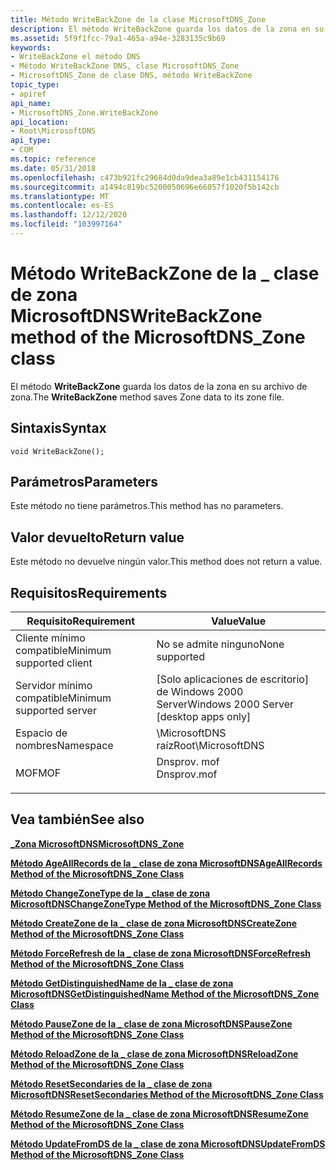 ```yaml
---
title: Método WriteBackZone de la clase MicrosoftDNS_Zone
description: El método WriteBackZone guarda los datos de la zona en su archivo de zona.
ms.assetid: 5f9f1fcc-79a1-465a-a94e-3283135c9b69
keywords:
- WriteBackZone el método DNS
- Método WriteBackZone DNS, clase MicrosoftDNS_Zone
- MicrosoftDNS_Zone de clase DNS, método WriteBackZone
topic_type:
- apiref
api_name:
- MicrosoftDNS_Zone.WriteBackZone
api_location:
- Root\MicrosoftDNS
api_type:
- COM
ms.topic: reference
ms.date: 05/31/2018
ms.openlocfilehash: c473b921fc29684d0da9dea3a89e1cb431154176
ms.sourcegitcommit: a1494c819bc5200050696e66057f1020f5b142cb
ms.translationtype: MT
ms.contentlocale: es-ES
ms.lasthandoff: 12/12/2020
ms.locfileid: "103997164"
---
```

# <a name="writebackzone-method-of-the-microsoftdns_zone-class"></a><span data-ttu-id="71c45-106">Método WriteBackZone de la \_ clase de zona MicrosoftDNS</span><span class="sxs-lookup"><span data-stu-id="71c45-106">WriteBackZone method of the MicrosoftDNS\_Zone class</span></span>

<span data-ttu-id="71c45-107">El método **WriteBackZone** guarda los datos de la zona en su archivo de zona.</span><span class="sxs-lookup"><span data-stu-id="71c45-107">The **WriteBackZone** method saves Zone data to its zone file.</span></span>

## <a name="syntax"></a><span data-ttu-id="71c45-108">Sintaxis</span><span class="sxs-lookup"><span data-stu-id="71c45-108">Syntax</span></span>


```mof
void WriteBackZone();
```



## <a name="parameters"></a><span data-ttu-id="71c45-109">Parámetros</span><span class="sxs-lookup"><span data-stu-id="71c45-109">Parameters</span></span>

<span data-ttu-id="71c45-110">Este método no tiene parámetros.</span><span class="sxs-lookup"><span data-stu-id="71c45-110">This method has no parameters.</span></span>

## <a name="return-value"></a><span data-ttu-id="71c45-111">Valor devuelto</span><span class="sxs-lookup"><span data-stu-id="71c45-111">Return value</span></span>

<span data-ttu-id="71c45-112">Este método no devuelve ningún valor.</span><span class="sxs-lookup"><span data-stu-id="71c45-112">This method does not return a value.</span></span>

## <a name="requirements"></a><span data-ttu-id="71c45-113">Requisitos</span><span class="sxs-lookup"><span data-stu-id="71c45-113">Requirements</span></span>



| <span data-ttu-id="71c45-114">Requisito</span><span class="sxs-lookup"><span data-stu-id="71c45-114">Requirement</span></span> | <span data-ttu-id="71c45-115">Value</span><span class="sxs-lookup"><span data-stu-id="71c45-115">Value</span></span> |
|-------------------------------------|----------------------------------------------------------------------------------------|
| <span data-ttu-id="71c45-116">Cliente mínimo compatible</span><span class="sxs-lookup"><span data-stu-id="71c45-116">Minimum supported client</span></span><br/> | <span data-ttu-id="71c45-117">No se admite ninguno</span><span class="sxs-lookup"><span data-stu-id="71c45-117">None supported</span></span><br/>                                                              |
| <span data-ttu-id="71c45-118">Servidor mínimo compatible</span><span class="sxs-lookup"><span data-stu-id="71c45-118">Minimum supported server</span></span><br/> | <span data-ttu-id="71c45-119">\[Solo aplicaciones de escritorio\] de Windows 2000 Server</span><span class="sxs-lookup"><span data-stu-id="71c45-119">Windows 2000 Server \[desktop apps only\]</span></span><br/>                                   |
| <span data-ttu-id="71c45-120">Espacio de nombres</span><span class="sxs-lookup"><span data-stu-id="71c45-120">Namespace</span></span><br/>                | <span data-ttu-id="71c45-121">\\MicrosoftDNS raíz</span><span class="sxs-lookup"><span data-stu-id="71c45-121">Root\\MicrosoftDNS</span></span><br/>                                                          |
| <span data-ttu-id="71c45-122">MOF</span><span class="sxs-lookup"><span data-stu-id="71c45-122">MOF</span></span><br/>                      | <dl> <span data-ttu-id="71c45-123"><dt>Dnsprov. mof</dt></span><span class="sxs-lookup"><span data-stu-id="71c45-123"><dt>Dnsprov.mof</dt></span></span> </dl> |



## <a name="see-also"></a><span data-ttu-id="71c45-124">Vea también</span><span class="sxs-lookup"><span data-stu-id="71c45-124">See also</span></span>

<dl> <dt>

[<span data-ttu-id="71c45-125">**\_Zona MicrosoftDNS**</span><span class="sxs-lookup"><span data-stu-id="71c45-125">**MicrosoftDNS\_Zone**</span></span>](microsoftdns-zone.md)
</dt> <dt>

[<span data-ttu-id="71c45-126">**Método AgeAllRecords de la \_ clase de zona MicrosoftDNS**</span><span class="sxs-lookup"><span data-stu-id="71c45-126">**AgeAllRecords Method of the MicrosoftDNS\_Zone Class**</span></span>](microsoftdns-zone-ageallrecords.md)
</dt> <dt>

[<span data-ttu-id="71c45-127">**Método ChangeZoneType de la \_ clase de zona MicrosoftDNS**</span><span class="sxs-lookup"><span data-stu-id="71c45-127">**ChangeZoneType Method of the MicrosoftDNS\_Zone Class**</span></span>](microsoftdns-zone-changezonetype.md)
</dt> <dt>

[<span data-ttu-id="71c45-128">**Método CreateZone de la \_ clase de zona MicrosoftDNS**</span><span class="sxs-lookup"><span data-stu-id="71c45-128">**CreateZone Method of the MicrosoftDNS\_Zone Class**</span></span>](microsoftdns-zone-createzone.md)
</dt> <dt>

[<span data-ttu-id="71c45-129">**Método ForceRefresh de la \_ clase de zona MicrosoftDNS**</span><span class="sxs-lookup"><span data-stu-id="71c45-129">**ForceRefresh Method of the MicrosoftDNS\_Zone Class**</span></span>](microsoftdns-zone-forcerefresh.md)
</dt> <dt>

[<span data-ttu-id="71c45-130">**Método GetDistinguishedName de la \_ clase de zona MicrosoftDNS**</span><span class="sxs-lookup"><span data-stu-id="71c45-130">**GetDistinguishedName Method of the MicrosoftDNS\_Zone Class**</span></span>](microsoftdns-zone-getdistinguishedname.md)
</dt> <dt>

[<span data-ttu-id="71c45-131">**Método PauseZone de la \_ clase de zona MicrosoftDNS**</span><span class="sxs-lookup"><span data-stu-id="71c45-131">**PauseZone Method of the MicrosoftDNS\_Zone Class**</span></span>](microsoftdns-zone-pausezone.md)
</dt> <dt>

[<span data-ttu-id="71c45-132">**Método ReloadZone de la \_ clase de zona MicrosoftDNS**</span><span class="sxs-lookup"><span data-stu-id="71c45-132">**ReloadZone Method of the MicrosoftDNS\_Zone Class**</span></span>](microsoftdns-zone-reloadzone.md)
</dt> <dt>

[<span data-ttu-id="71c45-133">**Método ResetSecondaries de la \_ clase de zona MicrosoftDNS**</span><span class="sxs-lookup"><span data-stu-id="71c45-133">**ResetSecondaries Method of the MicrosoftDNS\_Zone Class**</span></span>](microsoftdns-zone-resetsecondaries.md)
</dt> <dt>

[<span data-ttu-id="71c45-134">**Método ResumeZone de la \_ clase de zona MicrosoftDNS**</span><span class="sxs-lookup"><span data-stu-id="71c45-134">**ResumeZone Method of the MicrosoftDNS\_Zone Class**</span></span>](microsoftdns-zone-resumezone.md)
</dt> <dt>

[<span data-ttu-id="71c45-135">**Método UpdateFromDS de la \_ clase de zona MicrosoftDNS**</span><span class="sxs-lookup"><span data-stu-id="71c45-135">**UpdateFromDS Method of the MicrosoftDNS\_Zone Class**</span></span>](microsoftdns-zone-updatefromds.md)
</dt> </dl>

 

 





